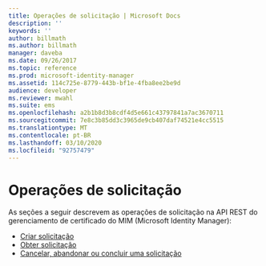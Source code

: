 ```yaml
---
title: Operações de solicitação | Microsoft Docs
description: ''
keywords: ''
author: billmath
ms.author: billmath
manager: daveba
ms.date: 09/26/2017
ms.topic: reference
ms.prod: microsoft-identity-manager
ms.assetid: 114c725e-8779-443b-bf1e-4fba8ee2be9d
audience: developer
ms.reviewer: mwahl
ms.suite: ems
ms.openlocfilehash: a2b1b8d3b8cdf4d5e661c43797841a7ac3670711
ms.sourcegitcommit: 7e8c3b85dd3c3965de9cb407daf74521e4cc5515
ms.translationtype: MT
ms.contentlocale: pt-BR
ms.lasthandoff: 03/10/2020
ms.locfileid: "92757479"
---
```

# <a name="request-operations"></a>Operações de solicitação
As seções a seguir descrevem as operações de solicitação na API REST do gerenciamento de certificado do MIM (Microsoft Identity Manager):

- [Criar solicitação](create-request.md)
- [Obter solicitação](get-request.md)
- [Cancelar, abandonar ou concluir uma solicitação](cancel-abandon-complete-request.md)
